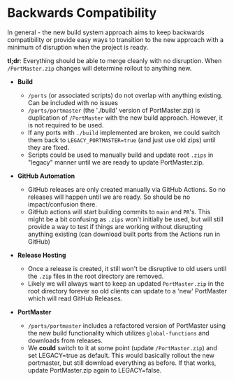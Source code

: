 # Backwards Compatibility
In general - the new build system approach aims to keep backwards compatibility or provide easy ways to transition to the new approach with a minimum of disruption when the project is ready.  

**tl;dr**: Everything should be able to merge cleanly with no disruption.  When `/PortMaster.zip` changes will determine rollout to anything new.

- **Build**
  - `/ports` (or associated scripts) do not overlap with anything existing.  Can be included with no issues
  - `/ports/portmaster` (the './build' version of PortMaster.zip) is duplication of `/PortMaster` with the new build approach.  However, it is not required to be used.
  - If any ports with `./build` implemented are broken, we could switch them back to `LEGACY_PORTMASTER=true` (and just use old zips) until they are fixed.
  - Scripts could be used to manually build and update root `.zips` in "legacy" manner until we are ready to update PortMaster.zip.


- **GitHub Automation**
  - GitHub releases are only created manually via GitHub Actions.  So no releases will happen until we are ready.  So should be no impact/confusion there.
  - GitHub actions will start building commits to `main` and `PR`'s. This might be a bit confusing as `.zips` won't initially be used, but will still provide a way to test if things are working without disrupting anything existing (can download built ports from the Actions run in GitHub)

- **Release Hosting**
  - Once a release is created, it still won't be disruptive to old users until the `.zip` files in the root directory are removed.
  - Likely we will always want to keep an updated `PortMaster.zip` in the root directory forever so old clients can update to a 'new' PortMaster which will read GitHub Releases.

- **PortMaster**
   - `/ports/portmaster` includes a refactored version of PortMaster using the new build functionality which utilizes `global-functions` and downloads from releases.
    - We **could** switch to it at some point (update `/PortMaster.zip`) and set LEGACY=true as default.  This would basically rollout the new portmaster, but still download everything as before.  If that works, update PortMaster.zip again to LEGACY=false.